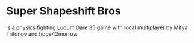 # Super Shapeshift Bros
is a physics fighting Ludum Dare 35 game with local multiplayer by Mitya Trifonov and hope42morrow
